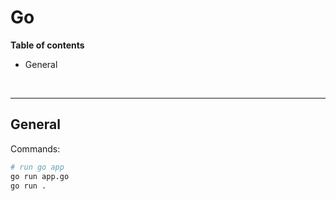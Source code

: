 
# Go

<b>Table of contents</b>
- General

<br>

***

## General

Commands:

```bash
# run go app
go run app.go
go run .
```

<br>



